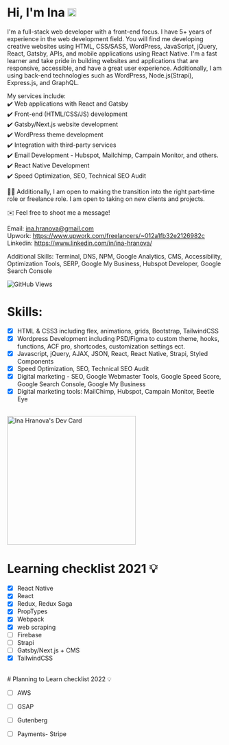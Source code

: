 # Hi, I'm Ina <img class="emoji" alt="wave" height="20" width="20" src="https://github.githubassets.com/images/icons/emoji/unicode/1f44b.png">
I'm a full-stack web developer with a front-end focus. I have 5+ years of experience in the web development field. You will find me developing creative websites using HTML, CSS/SASS, WordPress, JavaScript, jQuery, React, Gatsby, APIs, and mobile applications using React Native. I'm a fast learner and take pride in building websites and applications that are responsive, accessible, and have a great user experience. Additionally, I am using back-end technologies such as WordPress, Node.js(Strapi), Express.js, and GraphQL.<br/>


My services include:<br/>
✔️ Web applications with React and Gatsby<br/>
✔️ Front-end (HTML/CSS/JS) development<br/>
✔️ Gatsby/Next.js website development<br/>
✔️ WordPress theme development<br/>
✔️ Integration with third-party services<br/>
✔️ Email Development - Hubspot, Mailchimp, Campain Monitor, and others.<br/>
✔️ React Native Development<br/>
✔️ Speed Optimization, SEO, Technical SEO Audit<br/>

👩‍💻 Additionally, I am open to making the transition into the right part-time role or freelance role. I am open to taking on new clients and projects.<br/>

✉️ Feel free to shoot me a message!<br/>

Email: <a href = "mailto:ina.hranova@gmail.com">ina.hranova@gmail.com</a><br/>
Upwork: https://www.upwork.com/freelancers/~012a1fb32e2126982c <br/>
Linkedin: https://www.linkedin.com/in/ina-hranova/

Additional Skills: Terminal, DNS, NPM, Google Analytics, CMS, Accessibility, Optimization Tools, SERP, Google My Business, Hubspot Developer, Google Search Console

![GitHub Views](https://komarev.com/ghpvc/?username=ihranova)

# Skills:
- [x] HTML & CSS3 including flex, animations, grids, Bootstrap, TailwindCSS
- [x] Wordpress Development including PSD/Figma to custom theme, hooks, functions, ACF pro, shortcodes, customization settings ect.
- [x] Javascript, jQuery, AJAX, JSON, React, React Native, Strapi, Styled Components 
- [x] Speed Optimization, SEO, Technical SEO Audit
- [x] Digital marketing - SEO, Google Webmaster Tools, Google Speed Score, Google Search Console, Google My Business
- [x] Digital marketing tools: MailChimp, Hubspot, Campain Monitor, Beetle Eye 

<br/>
<a href="https://app.daily.dev/ihranova"><img src="https://api.daily.dev/devcards/e0362ca8ecc64566ad37d40178a22f8d.png?r=qph" width="300" alt="Ina Hranova's Dev Card"/></a>

# Learning checklist 2021 💡

- [x] React Native
- [x] React
- [x] Redux, Redux Saga
- [x] PropTypes
- [x] Webpack
- [x] web scraping
- [ ] Firebase
- [ ] Strapi
- [ ] Gatsby/Next.js + CMS
- [x] TailwindCSS 
<br/> 
# Planning to Learn checklist 2022 💡

- [ ] AWS
- [ ] GSAP
- [ ] Gutenberg
- [ ] Payments- Stripe

